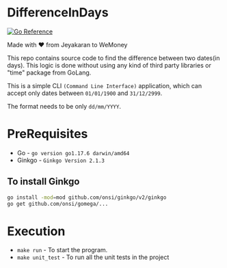 # DifferenceInDays
[![Go Reference](https://pkg.go.dev/badge/golang.org/x/example.svg)](https://pkg.go.dev/golang.org/x/example)

Made with :heart: from Jeyakaran to WeMoney

This repo contains source code to find the difference between two dates(in days). This logic is done without using any kind of third party libraries or "time" package from GoLang. 

This is a simple CLI `(Command Line Interface)` application, which can accept only dates between `01/01/1900` and `31/12/2999`. 

The format needs to be only `dd/mm/YYYY`.

# PreRequisites

- Go - `go version go1.17.6 darwin/amd64`
- Ginkgo - `Ginkgo Version 2.1.3`

## To install Ginkgo
```sh
go install -mod=mod github.com/onsi/ginkgo/v2/ginkgo
go get github.com/onsi/gomega/...
```

# Execution

- `make run` - To start the program.
- `make unit_test` - To run all the unit tests in the project
